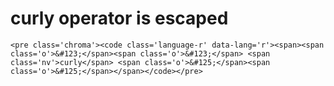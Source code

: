 # curly operator is escaped

    <pre class='chroma'><code class='language-r' data-lang='r'><span><span class='o'>&#123;</span><span class='o'>&#123;</span> <span class='nv'>curly</span> <span class='o'>&#125;</span><span class='o'>&#125;</span></span></code></pre>

